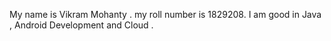 My name is Vikram Mohanty .
my roll number is 1829208.
I am good in Java , Android Development and Cloud .
